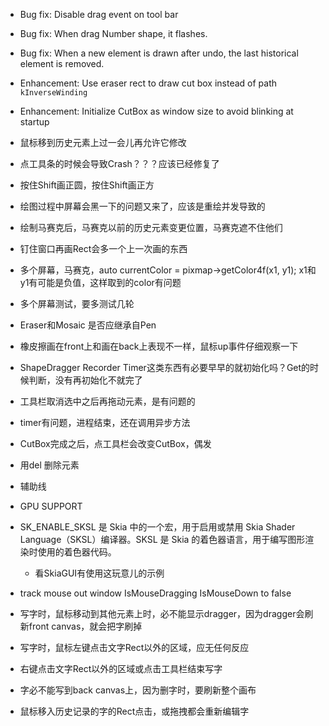 - Bug fix: Disable drag event on tool bar
- Bug fix: When drag Number shape, it flashes.
- Bug fix: When a new element is drawn after undo, the last historical element is removed.
- Enhancement: Use eraser rect to draw cut box instead of path `kInverseWinding`
- Enhancement: Initialize CutBox as window size to avoid blinking at startup


- 鼠标移到历史元素上过一会儿再允许它修改
- 点工具条的时候会导致Crash？？？应该已经修复了
- 按住Shift画正圆，按住Shift画正方
- 绘图过程中屏幕会黑一下的问题又来了，应该是重绘并发导致的
- 绘制马赛克后，马赛克以前的历史元素变更位置，马赛克遮不住他们
- 钉住窗口再画Rect会多一个上一次画的东西

- 多个屏幕，马赛克，auto currentColor = pixmap->getColor4f(x1, y1);  x1和y1有可能是负值，这样取到的color有问题
- 多个屏幕测试，要多测试几轮




- Eraser和Mosaic 是否应继承自Pen




- 橡皮擦画在front上和画在back上表现不一样，鼠标up事件仔细观察一下
- ShapeDragger Recorder Timer这类东西有必要早早的就初始化吗？Get的时候判断，没有再初始化不就完了
- 工具栏取消选中之后再拖动元素，是有问题的
- timer有问题，进程结束，还在调用异步方法
- CutBox完成之后，点工具栏会改变CutBox，偶发



 - 用del 删除元素
 - 辅助线
- GPU SUPPORT


- SK_ENABLE_SKSL 是 Skia 中的一个宏，用于启用或禁用 Skia Shader Language（SKSL）编译器。SKSL 是 Skia 的着色器语言，用于编写图形渲染时使用的着色器代码。
  - 看SkiaGUI有使用这玩意儿的示例
 - track mouse out window IsMouseDragging IsMouseDown to false


- 写字时，鼠标移动到其他元素上时，必不能显示dragger，因为dragger会刷新front canvas，就会把字刷掉
- 写字时，鼠标左键点击文字Rect以外的区域，应无任何反应
- 右键点击文字Rect以外的区域或点击工具栏结束写字
- 字必不能写到back canvas上，因为删字时，要刷新整个画布
- 鼠标移入历史记录的字的Rect点击，或拖拽都会重新编辑字
